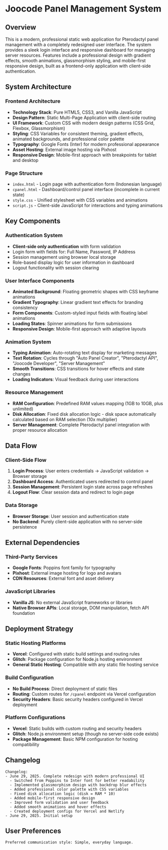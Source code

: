# Joocode Panel Management System

## Overview

This is a modern, professional static web application for Pterodactyl panel management with a completely redesigned user interface. The system provides a sleek login interface and responsive dashboard for managing server resources. Features include a professional design with gradient effects, smooth animations, glassmorphism styling, and mobile-first responsive design, built as a frontend-only application with client-side authentication.

## System Architecture

### Frontend Architecture
- **Technology Stack**: Pure HTML5, CSS3, and Vanilla JavaScript
- **Design Pattern**: Static Multi-Page Application with client-side routing
- **UI Framework**: Custom CSS with modern design patterns (CSS Grid, Flexbox, Glassmorphism)
- **Styling**: CSS Variables for consistent theming, gradient effects, animated backgrounds, and professional color palette
- **Typography**: Google Fonts (Inter) for modern professional appearance
- **Asset Hosting**: External image hosting via Pixhost
- **Responsive Design**: Mobile-first approach with breakpoints for tablet and desktop

### Page Structure
- `index.html` - Login page with authentication form (Indonesian language)
- `cpanel.html` - Dashboard/control panel interface (incomplete in current state)
- `style.css` - Unified stylesheet with CSS variables and animations
- `script.js` - Client-side JavaScript for interactions and typing animations

## Key Components

### Authentication System
- **Client-side only authentication** with form validation
- Login form with fields for: Full Name, Password, IP Address
- Session management using browser local storage
- Role-based display logic for user information in dashboard
- Logout functionality with session clearing

### User Interface Components
- **Animated Background**: Floating geometric shapes with CSS keyframe animations
- **Gradient Typography**: Linear gradient text effects for branding consistency
- **Form Components**: Custom-styled input fields with floating label animations
- **Loading States**: Spinner animations for form submissions
- **Responsive Design**: Mobile-first approach with adaptive layouts

### Animation System
- **Typing Animation**: Auto-rotating text display for marketing messages
- **Text Rotation**: Cycles through "Auto Panel Creator", "Pterodactyl API", "Joocode Developer", "Server Management"
- **Smooth Transitions**: CSS transitions for hover effects and state changes
- **Loading Indicators**: Visual feedback during user interactions

### Resource Management
- **RAM Configuration**: Predefined RAM values mapping (1GB to 10GB, plus unlimited)
- **Disk Allocation**: Fixed disk allocation logic - disk space automatically calculated based on RAM selection (10x multiplier)
- **Server Management**: Complete Pterodactyl panel integration with proper resource allocation

## Data Flow

### Client-Side Flow
1. **Login Process**: User enters credentials → JavaScript validation → Browser storage
2. **Dashboard Access**: Authenticated users redirected to control panel
3. **Session Management**: Persistent login state across page refreshes
4. **Logout Flow**: Clear session data and redirect to login page

### Data Storage
- **Browser Storage**: User session and authentication state
- **No Backend**: Purely client-side application with no server-side persistence

## External Dependencies

### Third-Party Services
- **Google Fonts**: Poppins font family for typography
- **Pixhost**: External image hosting for logo and avatars
- **CDN Resources**: External font and asset delivery

### JavaScript Libraries
- **Vanilla JS**: No external JavaScript frameworks or libraries
- **Native Browser APIs**: Local storage, DOM manipulation, fetch API foundation

## Deployment Strategy

### Static Hosting Platforms
- **Vercel**: Configured with static build settings and routing rules
- **Glitch**: Package configuration for Node.js hosting environment
- **General Static Hosting**: Compatible with any static file hosting service

### Build Configuration
- **No Build Process**: Direct deployment of static files
- **Routing**: Custom routes for `/cpanel` endpoint via Vercel configuration
- **Security Headers**: Basic security headers configured in Vercel deployment

### Platform Configurations
- **Vercel**: Static builds with custom routing and security headers
- **Glitch**: Node.js environment setup (though no server-side code exists)
- **Package Management**: Basic NPM configuration for hosting compatibility

## Changelog

```
Changelog:
- June 29, 2025. Complete redesign with modern professional UI
  - Switched from Poppins to Inter font for better readability
  - Implemented glassmorphism design with backdrop blur effects
  - Added professional color palette with CSS variables
  - Fixed disk allocation logic (disk = RAM * 10)
  - Added mobile-first responsive design
  - Improved form validation and user feedback
  - Added smooth animations and hover effects
  - Created deployment configs for Vercel and Netlify
- June 29, 2025. Initial setup
```

## User Preferences

```
Preferred communication style: Simple, everyday language.
```